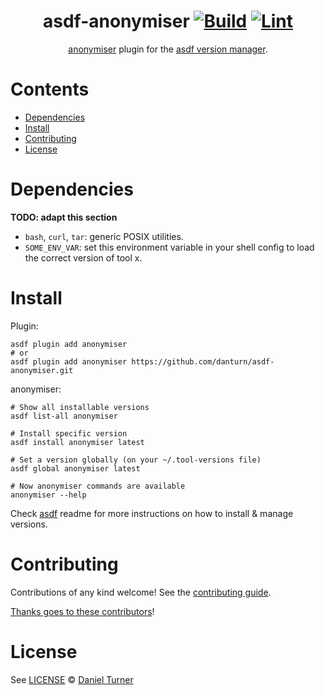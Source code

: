 <div align="center">

# asdf-anonymiser [![Build](https://github.com/danturn/asdf-anonymiser/actions/workflows/build.yml/badge.svg)](https://github.com/danturn/asdf-anonymiser/actions/workflows/build.yml) [![Lint](https://github.com/danturn/asdf-anonymiser/actions/workflows/lint.yml/badge.svg)](https://github.com/danturn/asdf-anonymiser/actions/workflows/lint.yml)


[anonymiser](https://github.com/Multiverse-io/anonymiser) plugin for the [asdf version manager](https://asdf-vm.com).

</div>

# Contents

- [Dependencies](#dependencies)
- [Install](#install)
- [Contributing](#contributing)
- [License](#license)

# Dependencies

**TODO: adapt this section**

- `bash`, `curl`, `tar`: generic POSIX utilities.
- `SOME_ENV_VAR`: set this environment variable in your shell config to load the correct version of tool x.

# Install

Plugin:

```shell
asdf plugin add anonymiser
# or
asdf plugin add anonymiser https://github.com/danturn/asdf-anonymiser.git
```

anonymiser:

```shell
# Show all installable versions
asdf list-all anonymiser

# Install specific version
asdf install anonymiser latest

# Set a version globally (on your ~/.tool-versions file)
asdf global anonymiser latest

# Now anonymiser commands are available
anonymiser --help
```

Check [asdf](https://github.com/asdf-vm/asdf) readme for more instructions on how to
install & manage versions.

# Contributing

Contributions of any kind welcome! See the [contributing guide](contributing.md).

[Thanks goes to these contributors](https://github.com/danturn/asdf-anonymiser/graphs/contributors)!

# License

See [LICENSE](LICENSE) © [Daniel Turner](https://github.com/danturn/)

